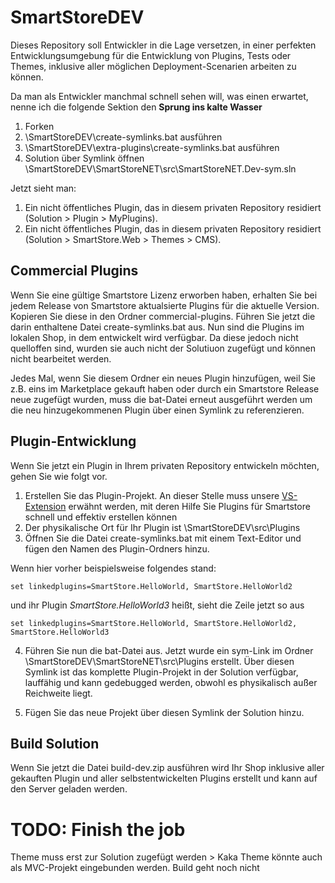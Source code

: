 # SmartStoreDEV

Dieses Repository soll Entwickler in die Lage versetzen, in einer perfekten Entwicklungsumgebung für die Entwicklung von Plugins, Tests oder Themes, inklusive aller möglichen Deployment-Scenarien arbeiten zu können. 

Da man als Entwickler manchmal schnell sehen will, was einen erwartet, nenne ich die folgende Sektion den **Sprung ins kalte Wasser**

1. Forken
2. \SmartStoreDEV\create-symlinks.bat ausführen
3. \SmartStoreDEV\extra-plugins\create-symlinks.bat ausführen
4. Solution über Symlink öffnen \SmartStoreDEV\SmartStoreNET\src\SmartStoreNET.Dev-sym.sln

Jetzt sieht man:

1. Ein nicht öffentliches Plugin, das in diesem privaten Repository residiert (Solution > Plugin > MyPlugins). 
2. Ein nicht öffentliches Plugin, das in diesem privaten Repository residiert (Solution > SmartStore.Web > Themes > CMS).

## Commercial Plugins ##

Wenn Sie eine gültige Smartstore Lizenz erworben haben, erhalten Sie bei jedem Release von Smartstore aktualsierte Plugins für die aktuelle Version. Kopieren Sie diese in den Ordner commercial-plugins. Führen Sie jetzt die darin enthaltene Datei create-symlinks.bat aus. Nun sind die Plugins im lokalen Shop, in dem entwickelt wird verfügbar. Da diese jedoch nicht quelloffen sind, wurden sie auch nicht der Solutiuon zugefügt und können nicht bearbeitet werden. 

Jedes Mal, wenn Sie diesem Ordner ein neues Plugin hinzufügen, weil Sie z.B. eins im Marketplace gekauft haben oder durch ein Smartstore Release neue zugefügt wurden, muss die bat-Datei erneut ausgeführt werden um die neu hinzugekommenen Plugin über einen Symlink zu referenzieren.    

## Plugin-Entwicklung ##

Wenn Sie jetzt ein Plugin in Ihrem privaten Repository entwickeln möchten, gehen Sie wie folgt vor.
 
1. Erstellen Sie das Plugin-Projekt. An dieser Stelle muss unsere [VS-Extension](https://marketplace.visualstudio.com/items?itemName=SmartStoreAG.Smartstore) erwähnt werden, mit deren Hilfe Sie Plugins für Smartstore schnell und effektiv erstellen können 
2. Der physikalische Ort für Ihr Plugin ist \SmartStoreDEV\src\Plugins
3. Öffnen Sie die Datei create-symlinks.bat mit einem Text-Editor und fügen den Namen des Plugin-Ordners hinzu.

Wenn hier vorher beispielsweise folgendes stand:

    set linkedplugins=SmartStore.HelloWorld, SmartStore.HelloWorld2

und ihr Plugin *SmartStore.HelloWorld3* heißt, sieht die Zeile jetzt so aus

    set linkedplugins=SmartStore.HelloWorld, SmartStore.HelloWorld2, SmartStore.HelloWorld3

4. Führen Sie nun die bat-Datei aus. Jetzt wurde ein sym-Link im Ordner \SmartStoreDEV\SmartStoreNET\src\Plugins
erstellt. Über diesen Symlink ist das komplette Plugin-Projekt in der Solution verfügbar, lauffähig und kann gedebugged werden, obwohl es physikalisch außer Reichweite liegt. 

5. Fügen Sie das neue Projekt über diesen Symlink der Solution hinzu. 

## Build Solution ##

Wenn Sie jetzt die Datei build-dev.zip ausführen wird Ihr Shop inklusive aller gekauften Plugin und aller selbstentwickelten Plugins erstellt und kann auf den Server geladen werden.



# TODO: Finish the job #
Theme muss erst zur Solution zugefügt werden > Kaka
Theme könnte auch als MVC-Projekt eingebunden werden.
Build geht noch nicht